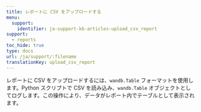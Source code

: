 ```yaml
---
title: レポートに CSV をアップロードする
menu:
  support:
    identifier: ja-support-kb-articles-upload_csv_report
support:
  - reports
toc_hide: true
type: docs
url: /ja/support/:filename
translationKey: upload_csv_report
---
```

レポートに CSV をアップロードするには、`wandb.Table` フォーマットを使用します。Python スクリプトで CSV を読み込み、`wandb.Table` オブジェクトとしてログします。この操作により、データがレポート内でテーブルとして表示されます。